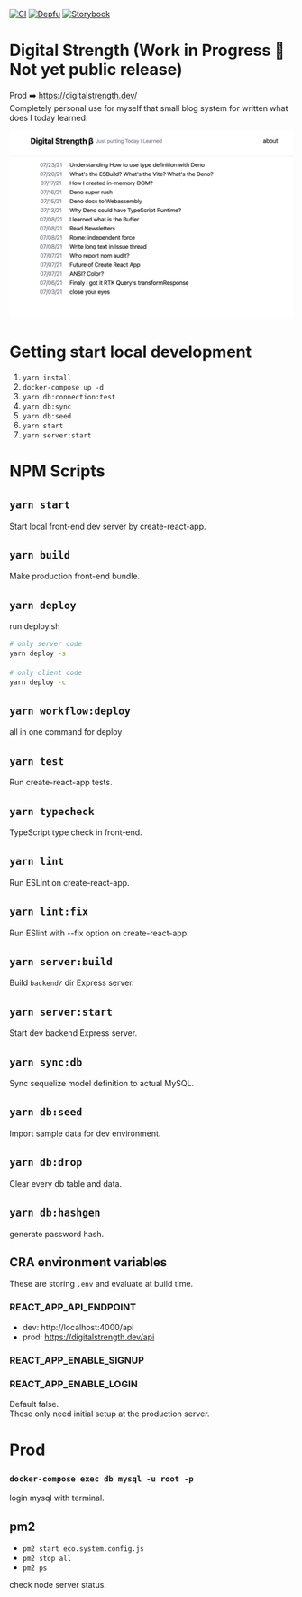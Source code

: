 [![CI](https://github.com/laststance/digital-strength/actions/workflows/ci.yml/badge.svg)](https://github.com/laststance/digital-strength/actions/workflows/ci.yml)
[![Depfu](https://badges.depfu.com/badges/21dd00bdaefaebe1957173b9bb2eba6f/overview.svg)](https://depfu.com/github/laststance/digital-strength?project_id=17741)
[![Storybook](https://cdn.jsdelivr.net/gh/storybookjs/brand@main/badge/badge-storybook.svg)](https://digitalstrength.dev/ )


# Digital Strength (Work in Progress 🚧 Not yet public release)

Prod ➡️ https://digitalstrength.dev/  
Completely personal use for myself that small blog system for written what does I today learned.

![img](./image.png)


# Getting start local development

1. `yarn install`
2. `docker-compose up -d`
3. `yarn db:connection:test`
4. `yarn db:sync`
5. `yarn db:seed`
6. `yarn start`
7. `yarn server:start`

# NPM Scripts

## `yarn start`

Start local front-end dev server by create-react-app.

## `yarn build`

Make production front-end bundle.

## `yarn deploy`

run deploy.sh

```bash
# only server code
yarn deploy -s

# only client code
yarn deploy -c
```

## `yarn workflow:deploy`

all in one command for deploy

## `yarn test`

Run create-react-app tests.

## `yarn typecheck`

TypeScript type check in front-end.

## `yarn lint`

Run ESLint on create-react-app.

## `yarn lint:fix`

Run ESlint with --fix option on create-react-app.

## `yarn server:build`

Build `backend/` dir Express server.

## `yarn server:start`

Start dev backend Express server.

## `yarn sync:db`

Sync sequelize model definition to actual MySQL.

## `yarn db:seed`

Import sample data for dev environment.

## `yarn db:drop`

Clear every db table and data.

## `yarn db:hashgen`

generate password hash.

## CRA environment variables
These are storing `.env` and evaluate at build time.

### REACT_APP_API_ENDPOINT
- dev: http://localhost:4000/api
- prod: https://digitalstrength.dev/api


### REACT_APP_ENABLE_SIGNUP
### REACT_APP_ENABLE_LOGIN

Default false.  
These only need initial setup at the production server. 

# Prod

### `docker-compose exec db mysql -u root -p`

login mysql with terminal.

## pm2

- `pm2 start eco.system.config.js`
- `pm2 stop all`
- `pm2 ps`

check node server status.
